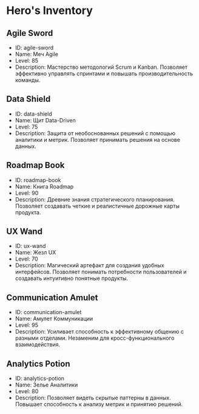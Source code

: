 # Hero's Inventory

## Agile Sword
- ID: agile-sword
- Name: Меч Agile
- Level: 85
- Description: Мастерство методологий Scrum и Kanban. Позволяет эффективно управлять спринтами и повышать производительность команды.

## Data Shield
- ID: data-shield
- Name: Щит Data-Driven
- Level: 75
- Description: Защита от необоснованных решений с помощью аналитики и метрик. Позволяет принимать решения на основе данных.

## Roadmap Book
- ID: roadmap-book
- Name: Книга Roadmap
- Level: 90
- Description: Древние знания стратегического планирования. Позволяет создавать четкие и реалистичные дорожные карты продукта.

## UX Wand
- ID: ux-wand
- Name: Жезл UX
- Level: 70
- Description: Магический артефакт для создания удобных интерфейсов. Позволяет понимать потребности пользователей и создавать интуитивно понятные продукты.

## Communication Amulet
- ID: communication-amulet
- Name: Амулет Коммуникации
- Level: 95
- Description: Усиливает способность к эффективному общению с разными отделами. Незаменим для кросс-функционального взаимодействия.

## Analytics Potion
- ID: analytics-potion
- Name: Зелье Аналитики
- Level: 80
- Description: Позволяет видеть скрытые паттерны в данных. Повышает способность к анализу метрик и принятию решений.